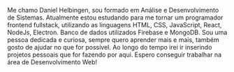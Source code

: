 Me chamo Daniel Helbingen, sou formado em Análise e Desenvolvimento de Sistemas. 
Atualmente estou estudando para me tornar um programador frontend fullstack, utilizando as linguagens HTML, CSS, JavaScript, React, NodeJs, Electron. Banco de dados utilizados Firebase e MongoDB.
Sou uma pessoa dedicada e curiosa, sempre quero aprender mais e mais, também gosto de ajudar no que for possível.
Ao longo do tempo irei ir inserindo projetos pessoais que for fazendo por aqui. 
Espero conseguir trabalhar na área de Desenvolvimento Web!
